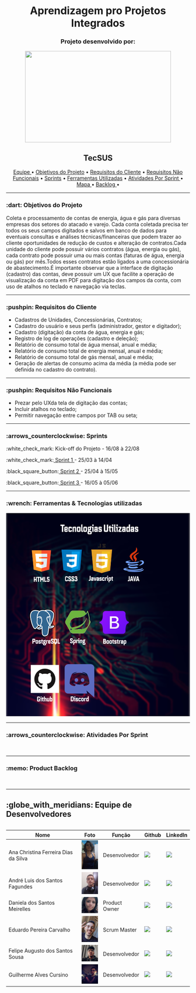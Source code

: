 <h1 align="center">Aprendizagem pro Projetos Integrados</h1>

<h3 align="center">Projeto desenvolvido por:</h3>
<p align="center">
<img src="https://github.com/UniversalDevs/Projeto_API/blob/main/Imagens/LogoUniversalDevs.jpg" width="400" height="250" align="center"/>
</p>  

<h2 align="center">TecSUS</h2>

<p align="center">
    <a href ="https://github.com/UniversalDevs/Projeto_API_TecSus/blob/main/README.md#globe_with_meridians-equipe-de-desenvolvedores"> Equipe </a>  •
    <a href ="https://github.com/FelipeASousa/Felipe/blob/main/README.md#-dart-objetivos-do-projeto"> Objetivos do Projeto</a>  • 
    <a href =""> Requisitos do Cliente</a>  • 
    <a href =""> Requisitos Não Funcionais</a>  • 
    <a href =""> Sprints</a>  • 
    <a href =""> Ferramentas Utilizadas</a>  • 
    <a href =""> Atividades Por Sprint </a>  • 
    <a href =""> Mapa </a>  • 
    <a href =""> Backlog </a>  • 
</p> 
<hr>
<h3> :dart: Objetivos do Projeto</h3>
<p>Coleta e processamento de contas de energia, água e gás para diversas empresas dos setores do atacado e varejo. Cada conta coletada precisa ter todos os seus campos digitados e salvos  em  banco  de  dados  para  eventuais  consultas  e  análises  técnicas/financeiras  que  podem trazer ao cliente oportunidades de redução de custos e alteração de contratos.Cada unidade do cliente pode possuir vários contratos (água, energia ou gás), cada contrato pode possuir uma ou mais contas (faturas de água, energia ou gás) por mês.Todos esses contratos estão ligados a uma concessionária de abastecimento.É importante observar que a interface de digitação (cadastro) das contas, deve possuir um UX que facilite a operação de visualização da conta em PDF para digitação dos campos da conta, com uso de atalhos no teclado e navegação via teclas.</p>
<hr>
<h3> :pushpin: Requisitos do Cliente</h3>
<ul>
    <li>Cadastros de Unidades, Concessionárias, Contratos;</li>
    <li>Cadastro do usuário e seus perfis (administrador, gestor e digitador);</li>
    <li>Cadastro (digitação) da conta de água, energia e gás;</li>
    <li>Registro de log de operações (cadastro e deleção);</li>
    <li>Relatório de consumo total de água mensal, anual e média;</li>
    <li>Relatório de consumo total de energia mensal, anual e média;</li>
    <li>Relatório de consumo total de gás mensal, anual e média;</li>
    <li>Geração de alertas de consumo acima da média (a média pode ser definida no cadastro do contrato).</li>
</ul>
<hr>

<h3> :pushpin: Requisitos Não Funcionais</h3>
<ul>
    <li>Prezar pelo UXda tela de digitação das contas;</li>
    <li>Incluir atalhos no teclado;</li>
    <li>Permitir navegação entre campos por TAB ou seta;</li>
</ul>
<hr>
<h3>:arrows_counterclockwise: Sprints</h3>
<p>:white_check_mark: Kick-off do Projeto - 16/08 à 22/08</p>
<p>:white_check_mark:<a href=""> Sprint 1 </a>- 25/03 à 14/04</p>
<p>:black_square_button:<a href=""> Sprint 2 </a> - 25/04 à 15/05</p>
<p>:black_square_button:<a href=""> Sprint 3 </a> - 16/05 à 05/06</p>
<hr>

<h3>:wrench: Ferramentas & Tecnologias utilizadas</h3>
<img src="https://github.com/UniversalDevs/Projeto_API_TecSus/blob/main/Documentos/TecnologiasUtilizadas.png" width="800"/>
<hr>

<h3>:arrows_counterclockwise: Atividades Por Sprint</h3>
<img src=""/>
<hr>

<h3>:memo: Product Backlog</h3>
<img src=""/>
<hr>








<h2>:globe_with_meridians: Equipe de Desenvolvedores</h2>
  <table align="left">
    <thead>
      <th>Nome</th>
      <th>Foto</th>
      <th>Função</th>
      <th>Github</th>
      <th>LinkedIn</th>
    </thead>
    <tbody>
     <tr>
      <td>Ana Christina Ferreira Dias da Silva</td>
        <td>
          <img src= "https://github.com/UniversalDevs/Projeto_API_TecSus/blob/main/Documentos/Fotos/FotoAna.jpeg" width="50px">
        </td>
      <td>Desenvolvedor</td>
      <td><a href="https://github.com/AnaChristina"><img src="https://cdn-icons-png.flaticon.com/512/25/25231.png" width="30px"></a></td>
      <td><a href="https://www.linkedin.com/in/ana-christina-silva"><img src="https://cdn-icons-png.flaticon.com/512/174/174857.png" width="30px"/></a></td>
     </tr>
     <tr>
      <td>André Luis dos Santos Fagundes</td>
        <td>
          <img src= "https://github.com/UniversalDevs/Projeto_API_TecSus/blob/main/Documentos/Fotos/FotoAndre.jpeg" width="50px">
        </td>
        <td>Desenvolvedor</td>
        <td><a href="https://github.com/Andre-lsf"><img src="https://cdn-icons-png.flaticon.com/512/25/25231.png" width="30px"></a></td>
        <td><a href="https://www.linkedin.com/in/andre-fagundes-63447818b/"><img src="https://cdn-icons-png.flaticon.com/512/174/174857.png" width="30px"/></a></td>
     </tr>
      <tr>
      <td>Daniela dos Santos Meirelles</td>
        <td>
          <img src= "https://github.com/UniversalDevs/Projeto_API_TecSus/blob/main/Documentos/Fotos/FotoDaniela.jpeg" width="50px">
        </td>
      <td>Product Owner</td>
      <td><a href="https://github.com/DanielaMeirelles"><img src="https://cdn-icons-png.flaticon.com/512/25/25231.png" width="30px"></a></td>
      <td><a href="https://www.linkedin.com/in/daniela-meirelles-1990/"><img src="https://cdn-icons-png.flaticon.com/512/174/174857.png" width="30px"/></a></td>
     </tr>
     <tr>
      <td>Eduardo Pereira Carvalho </td>
        <td>
          <img src= "https://github.com/UniversalDevs/Projeto_API_TecSus/blob/main/Documentos/Fotos/FotoEdu.jpeg" width="50px">
        </td>
        <td>Scrum Master</td>
        <td><a href="https://github.com/EduardoPereiraCarvalho"><img src="https://cdn-icons-png.flaticon.com/512/25/25231.png" width="30px"></a></td>
        <td><a href="https://www.linkedin.com/in/eduardo-carvalho-0a1411213/"><img src="https://cdn-icons-png.flaticon.com/512/174/174857.png" width="30px"/></a></td>
     </tr>
     <tr>
     <tr>
      <td>Felipe Augusto dos Santos Sousa</td>
        <td>
          <img src= "https://github.com/UniversalDevs/Projeto_API_TecSus/blob/main/Documentos/Fotos/FotoFelipe.jpeg" width="50px">
        </td>
        <td>Desenvolvedor</td>
        <td><a href="https://github.com/FelipeASousa"><img src="https://cdn-icons-png.flaticon.com/512/25/25231.png" width="30px"></a></td>
        <td><a href="https://www.linkedin.com/in/felipe-s-89938418a"><img src="https://cdn-icons-png.flaticon.com/512/174/174857.png" width="30px"/></a></td>
     </tr>
     <tr>
      <td>Guilherme Alves Cursino</td>
        <td>
          <img src= "https://github.com/UniversalDevs/Projeto_API_TecSus/blob/main/Documentos/Fotos/FotoGui.jpeg" width="50px">
        </td>
        <td>Desenvolvedor</td>
        <td><a href="https://github.com/guilherme0066"><img src="https://cdn-icons-png.flaticon.com/512/25/25231.png" width="30px"></a></td>
        <td><a href="https://www.linkedin.com/mwlite/in/guilherme-cursino-679410213"><img src="https://cdn-icons-png.flaticon.com/512/174/174857.png" width="30px"/></a></td>
     </tr>
    </tbody>
  </table>

